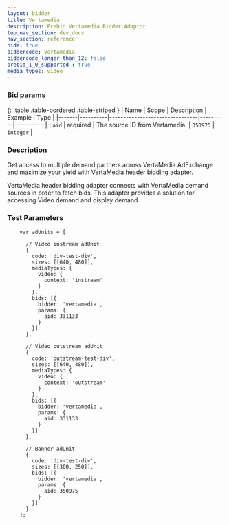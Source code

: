 ```yaml
---
layout: bidder
title: Vertamedia
description: Prebid Vertamedia Bidder Adaptor
top_nav_section: dev_docs
nav_section: reference
hide: true
biddercode: vertamedia
biddercode_longer_than_12: false
prebid_1_0_supported : true
media_types: video
---
```


### Bid params

{: .table .table-bordered .table-striped }
| Name  | Scope    | Description                    | Example  | Type      |
|-------|----------|--------------------------------|----------|-----------|
| `aid` | required | The source ID from Vertamedia. | `350975` | `integer` |


### Description
Get access to multiple demand partners across VertaMedia AdExchange and maximize your yield with VertaMedia header bidding adapter.

VertaMedia header bidding adapter connects with VertaMedia demand sources in order to fetch bids.
This adapter provides a solution for accessing Video demand and display demand

### Test Parameters
```
    var adUnits = [

      // Video instream adUnit
      {
        code: 'div-test-div',
        sizes: [[640, 480]],
        mediaTypes: {
          video: {
            context: 'instream'
          }
        },
        bids: [{
          bidder: 'vertamedia',
          params: {
            aid: 331133
          }
        }]
      },

      // Video outstream adUnit
      {
        code: 'outstream-test-div',
        sizes: [[640, 480]],
        mediaTypes: {
          video: {
            context: 'outstream'
          }
        },
        bids: [{
          bidder: 'vertamedia',
          params: {
            aid: 331133
          }
        }]
      },

      // Banner adUnit
      {
        code: 'div-test-div',
        sizes: [[300, 250]],
        bids: [{
          bidder: 'vertamedia',
          params: {
            aid: 350975
          }
        }]
      }
    ];
```
